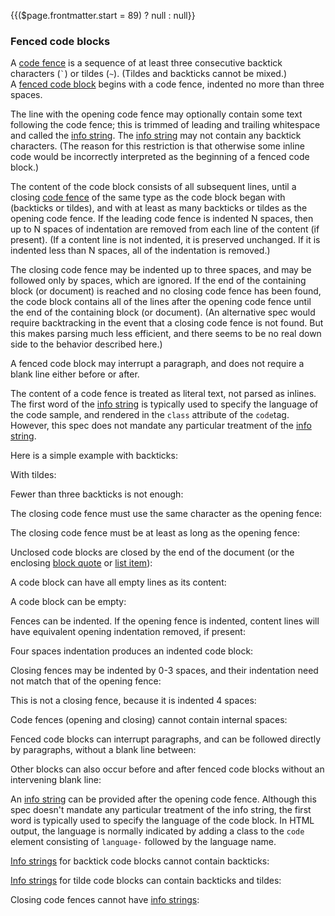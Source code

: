 {{($page.frontmatter.start = 89) ? null : null}}
### Fenced code blocks

A [code fence](https://github.github.com/gfm/#code-fence) is a sequence of at least three consecutive backtick characters (`` ` ``) or tildes (`~`). (Tildes and backticks cannot be mixed.) A [fenced code block](https://github.github.com/gfm/#fenced-code-block) begins with a code fence, indented no more than three spaces.  

The line with the opening code fence may optionally contain some text following the code fence; this is trimmed of leading and trailing whitespace and called the [info string](https://github.github.com/gfm/#info-string). The [info string](https://github.github.com/gfm/#info-string) may not contain any backtick characters. (The reason for this restriction is that otherwise some inline code would be incorrectly interpreted as the beginning of a fenced code block.) 
 
The content of the code block consists of all subsequent lines, until a closing [code fence](https://github.github.com/gfm/#code-fence) of the same type as the code block began with (backticks or tildes), and with at least as many backticks or tildes as the opening code fence. If the leading code fence is indented N spaces, then up to N spaces of indentation are removed from each line of the content (if present). (If a content line is not indented, it is preserved unchanged. If it is indented less than N spaces, all of the indentation is removed.)  

The closing code fence may be indented up to three spaces, and may be followed only by spaces, which are ignored. If the end of the containing block (or document) is reached and no closing code fence has been found, the code block contains all of the lines after the opening code fence until the end of the containing block (or document). (An alternative spec would require backtracking in the event that a closing code fence is not found. But this makes parsing much less efficient, and there seems to be no real down side to the behavior described here.)  

A fenced code block may interrupt a paragraph, and does not require a blank line either before or after.  

The content of a code fence is treated as literal text, not parsed as inlines. The first word of the [info string](https://github.github.com/gfm/#info-string) is typically used to specify the language of the code sample, and rendered in the `class` attribute of the `code`tag. However, this spec does not mandate any particular treatment of the [info string](https://github.github.com/gfm/#info-string).  

Here is a simple example with backticks:  
<Example :index="$page.frontmatter.start++"/>

With tildes:  
<Example :index="$page.frontmatter.start++"/>

Fewer than three backticks is not enough:  
<Example :index="$page.frontmatter.start++"/>

The closing code fence must use the same character as the opening fence:  
<Example :index="$page.frontmatter.start++"/>

<Example :index="$page.frontmatter.start++"/>

The closing code fence must be at least as long as the opening fence:  
<Example :index="$page.frontmatter.start++"/>

<Example :index="$page.frontmatter.start++"/>

Unclosed code blocks are closed by the end of the document (or the enclosing [block quote](https://github.github.com/gfm/#block-quotes) or [list item](https://github.github.com/gfm/#list-items)):  
<Example :index="$page.frontmatter.start++"/>

<Example :index="$page.frontmatter.start++"/>

<Example :index="$page.frontmatter.start++"/>

A code block can have all empty lines as its content:  
<Example :index="$page.frontmatter.start++"/>

A code block can be empty:  
<Example :index="$page.frontmatter.start++"/>

Fences can be indented. If the opening fence is indented, content lines will have equivalent opening indentation removed, if present:  
<Example :index="$page.frontmatter.start++"/>

<Example :index="$page.frontmatter.start++"/>

<Example :index="$page.frontmatter.start++"/>

Four spaces indentation produces an indented code block:  
<Example :index="$page.frontmatter.start++"/>

Closing fences may be indented by 0-3 spaces, and their indentation need not match that of the opening fence:  
<Example :index="$page.frontmatter.start++"/>

<Example :index="$page.frontmatter.start++"/>

This is not a closing fence, because it is indented 4 spaces:  
<Example :index="$page.frontmatter.start++"/>

Code fences (opening and closing) cannot contain internal spaces:  
<Example :index="$page.frontmatter.start++"/>

<Example :index="$page.frontmatter.start++"/>

Fenced code blocks can interrupt paragraphs, and can be followed directly by paragraphs, without a blank line between:  
<Example :index="$page.frontmatter.start++"/>

Other blocks can also occur before and after fenced code blocks without an intervening blank line:  
<Example :index="$page.frontmatter.start++"/>

An [info string](https://github.github.com/gfm/#info-string) can be provided after the opening code fence.
Although this spec doesn't mandate any particular treatment of the info string, the first word is typically used to specify the language of the code block. In HTML output, the language is normally indicated by adding a class to the `code` element consisting of `language-` followed by the language name.    
<Example :index="$page.frontmatter.start++"/>

<Example :index="$page.frontmatter.start++"/>

<Example :index="$page.frontmatter.start++"/>

[Info strings](https://github.github.com/gfm/#info-string) for backtick code blocks cannot contain backticks:      
<Example :index="$page.frontmatter.start++"/>

[Info strings](https://github.github.com/gfm/#info-string) for tilde code blocks can contain backticks and tildes:     

<Example :index="$page.frontmatter.start++"/>


Closing code fences cannot have [info strings](https://github.github.com/gfm/#info-string):  
<Example :index="$page.frontmatter.start++"/>
